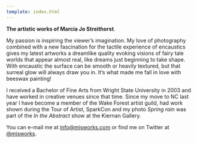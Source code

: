 ```yaml
---
template: index.html
---
```


**The artistic works of Marcia Jo Streithorst**.

My passion is inspiring the viewer’s imagination.  My love of photography combined with a new fascination for the tactile experience of encaustics gives my latest artworks a dreamlike quality evoking visions of fairy tale worlds that appear almost real, like dreams just beginning to take shape. With encaustic the surface can be smooth or heavily textured, but that surreal glow will always draw you in. It’s what made me fall in love with beeswax painting!

I received a Bachelor of Fine Arts from Wright State University in 2003 and have worked in creative venues since that time. Since my move to NC last year I have become a member of the Wake Forest artist guild, had work shown during the Tour of Artist, SparkCon and my photo *Spring rain* was part of the *In the Abstract* show at the Kiernan Gallery. 

You can e-mail me at [info@mjsworks.com](mailto:info@mjsworks.com) or find me on Twitter at [@mjsworks](https://twitter.com/mjsworks).